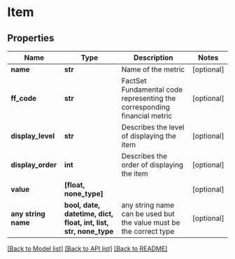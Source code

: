 # Item


## Properties
Name | Type | Description | Notes
------------ | ------------- | ------------- | -------------
**name** | **str** | Name of the metric | [optional] 
**ff_code** | **str** | FactSet Fundamental code representing the corresponding financial metric | [optional] 
**display_level** | **str** | Describes the level of displaying the item | [optional] 
**display_order** | **int** | Describes the order of displaying the item | [optional] 
**value** | **[float, none_type]** |  | [optional] 
**any string name** | **bool, date, datetime, dict, float, int, list, str, none_type** | any string name can be used but the value must be the correct type | [optional]

[[Back to Model list]](../README.md#documentation-for-models) [[Back to API list]](../README.md#documentation-for-api-endpoints) [[Back to README]](../README.md)


